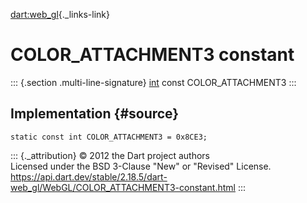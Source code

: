 [dart:web\_gl](../../dart-web_gl/dart-web_gl-library){._links-link}

COLOR\_ATTACHMENT3 constant
===========================

::: {.section .multi-line-signature}
[int](../../dart-core/int-class) const COLOR\_ATTACHMENT3
:::

Implementation {#source}
--------------

``` {.language-dart data-language="dart"}
static const int COLOR_ATTACHMENT3 = 0x8CE3;
```

::: {._attribution}
© 2012 the Dart project authors\
Licensed under the BSD 3-Clause \"New\" or \"Revised\" License.\
<https://api.dart.dev/stable/2.18.5/dart-web_gl/WebGL/COLOR_ATTACHMENT3-constant.html>
:::
